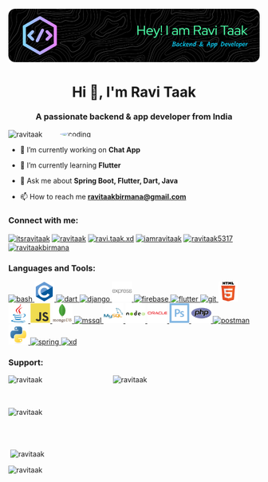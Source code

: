 ![logo](https://github.com/ravitaak/ravitaak/blob/main/Banner.png)
<h1 align="center">Hi 👋, I'm Ravi Taak</h1>
<h3 align="center">A passionate backend & app developer from India</h3>
<img align="right" alt="coding" width="400" src="https://blogger.googleusercontent.com/img/b/R29vZ2xl/AVvXsEgENakgqeh_NCxt5AdJrr0Ocy9cpDM0QqJugJ5JVe9BW-ORBPLjVNwy5GnwLYRDtFTFIyxQ2g6EaRlIPUlREbmGrs1kHcnZktUyOhY5fx6C6_dLVTn4kh0JyGeWaHoI7w8hNAoZ5rm3nEipAwhKZoxtKjhTCaiTAbTMkxCvrFdLNtox3v2TUoqSnWOtrQ/s1600/output-onlinegiftools.gif" style="border-radius:70%">

<p align="left"> <img  src="https://komarev.com/ghpvc/?username=ravitaak&label=Profile%20views&color=0e75b6&style=flat" alt="ravitaak" /> </p>

- 🔭 I’m currently working on **Chat App**

- 🌱 I’m currently learning **Flutter**

- 💬 Ask me about **Spring Boot, Flutter, Dart, Java**

- 📫 How to reach me **ravitaakbirmana@gmail.com**

<h3 align="left">Connect with me:</h3>
<p align="left">
<a href="https://twitter.com/itsravitaak" target="blank"><img align="center" src="https://raw.githubusercontent.com/rahuldkjain/github-profile-readme-generator/master/src/images/icons/Social/twitter.svg" alt="itsravitaak" height="30" width="40" /></a>
<a href="https://linkedin.com/in/ravitaak" target="blank"><img align="center" src="https://raw.githubusercontent.com/rahuldkjain/github-profile-readme-generator/master/src/images/icons/Social/linked-in-alt.svg" alt="ravitaak" height="30" width="40" /></a>
<a href="https://fb.com/ravi.taak.xd" target="blank"><img align="center" src="https://raw.githubusercontent.com/rahuldkjain/github-profile-readme-generator/master/src/images/icons/Social/facebook.svg" alt="ravi.taak.xd" height="30" width="40" /></a>
<a href="https://instagram.com/iamravitaak" target="blank"><img align="center" src="https://raw.githubusercontent.com/rahuldkjain/github-profile-readme-generator/master/src/images/icons/Social/instagram.svg" alt="iamravitaak" height="30" width="40" /></a>
<a href="https://www.youtube.com/c/ravitaak5317" target="blank"><img align="center" src="https://raw.githubusercontent.com/rahuldkjain/github-profile-readme-generator/master/src/images/icons/Social/youtube.svg" alt="ravitaak5317" height="30" width="40" /></a>
<a href="https://www.hackerrank.com/ravitaakbirmana" target="blank"><img align="center" src="https://raw.githubusercontent.com/rahuldkjain/github-profile-readme-generator/master/src/images/icons/Social/hackerrank.svg" alt="ravitaakbirmana" height="30" width="40" /></a>
</p>

<h3 align="left">Languages and Tools:</h3>
<p align="left"> <a href="https://www.gnu.org/software/bash/" target="_blank" rel="noreferrer"> <img src="https://www.vectorlogo.zone/logos/gnu_bash/gnu_bash-icon.svg" alt="bash" width="40" height="40"/> </a> <a href="https://www.cprogramming.com/" target="_blank" rel="noreferrer"> <img src="https://raw.githubusercontent.com/devicons/devicon/master/icons/c/c-original.svg" alt="c" width="40" height="40"/> </a> <a href="https://dart.dev" target="_blank" rel="noreferrer"> <img src="https://www.vectorlogo.zone/logos/dartlang/dartlang-icon.svg" alt="dart" width="40" height="40"/> </a> <a href="https://www.djangoproject.com/" target="_blank" rel="noreferrer"> <img src="https://cdn.worldvectorlogo.com/logos/django.svg" alt="django" width="40" height="40"/> </a> <a href="https://expressjs.com" target="_blank" rel="noreferrer"> <img src="https://raw.githubusercontent.com/devicons/devicon/master/icons/express/express-original-wordmark.svg" alt="express" width="40" height="40"/> </a> <a href="https://firebase.google.com/" target="_blank" rel="noreferrer"> <img src="https://www.vectorlogo.zone/logos/firebase/firebase-icon.svg" alt="firebase" width="40" height="40"/> </a> <a href="https://flutter.dev" target="_blank" rel="noreferrer"> <img src="https://www.vectorlogo.zone/logos/flutterio/flutterio-icon.svg" alt="flutter" width="40" height="40"/> </a> <a href="https://git-scm.com/" target="_blank" rel="noreferrer"> <img src="https://www.vectorlogo.zone/logos/git-scm/git-scm-icon.svg" alt="git" width="40" height="40"/> </a> <a href="https://www.w3.org/html/" target="_blank" rel="noreferrer"> <img src="https://raw.githubusercontent.com/devicons/devicon/master/icons/html5/html5-original-wordmark.svg" alt="html5" width="40" height="40"/> </a> <a href="https://www.java.com" target="_blank" rel="noreferrer"> <img src="https://raw.githubusercontent.com/devicons/devicon/master/icons/java/java-original.svg" alt="java" width="40" height="40"/> </a> <a href="https://developer.mozilla.org/en-US/docs/Web/JavaScript" target="_blank" rel="noreferrer"> <img src="https://raw.githubusercontent.com/devicons/devicon/master/icons/javascript/javascript-original.svg" alt="javascript" width="40" height="40"/> </a> <a href="https://www.mongodb.com/" target="_blank" rel="noreferrer"> <img src="https://raw.githubusercontent.com/devicons/devicon/master/icons/mongodb/mongodb-original-wordmark.svg" alt="mongodb" width="40" height="40"/> </a> <a href="https://www.microsoft.com/en-us/sql-server" target="_blank" rel="noreferrer"> <img src="https://www.svgrepo.com/show/303229/microsoft-sql-server-logo.svg" alt="mssql" width="40" height="40"/> </a> <a href="https://www.mysql.com/" target="_blank" rel="noreferrer"> <img src="https://raw.githubusercontent.com/devicons/devicon/master/icons/mysql/mysql-original-wordmark.svg" alt="mysql" width="40" height="40"/> </a> <a href="https://nodejs.org" target="_blank" rel="noreferrer"> <img src="https://raw.githubusercontent.com/devicons/devicon/master/icons/nodejs/nodejs-original-wordmark.svg" alt="nodejs" width="40" height="40"/> </a> <a href="https://www.oracle.com/" target="_blank" rel="noreferrer"> <img src="https://raw.githubusercontent.com/devicons/devicon/master/icons/oracle/oracle-original.svg" alt="oracle" width="40" height="40"/> </a> <a href="https://www.photoshop.com/en" target="_blank" rel="noreferrer"> <img src="https://raw.githubusercontent.com/devicons/devicon/master/icons/photoshop/photoshop-line.svg" alt="photoshop" width="40" height="40"/> </a> <a href="https://www.php.net" target="_blank" rel="noreferrer"> <img src="https://raw.githubusercontent.com/devicons/devicon/master/icons/php/php-original.svg" alt="php" width="40" height="40"/> </a> <a href="https://postman.com" target="_blank" rel="noreferrer"> <img src="https://www.vectorlogo.zone/logos/getpostman/getpostman-icon.svg" alt="postman" width="40" height="40"/> </a> <a href="https://www.python.org" target="_blank" rel="noreferrer"> <img src="https://raw.githubusercontent.com/devicons/devicon/master/icons/python/python-original.svg" alt="python" width="40" height="40"/> </a> <a href="https://spring.io/" target="_blank" rel="noreferrer"> <img src="https://www.vectorlogo.zone/logos/springio/springio-icon.svg" alt="spring" width="40" height="40"/> </a> <a href="https://www.adobe.com/products/xd.html" target="_blank" rel="noreferrer"> <img src="https://cdn.worldvectorlogo.com/logos/adobe-xd.svg" alt="xd" width="40" height="40"/> </a> </p>

<h3 align="left">Support:</h3>
<p><a href="https://www.buymeacoffee.com/ravitaak"> <img align="left" src="https://cdn.buymeacoffee.com/buttons/v2/default-yellow.png" height="50" width="210" alt="ravitaak" /></a><a href="https://ko-fi.com/ravitaak"> <img align="left" src="https://cdn.ko-fi.com/cdn/kofi3.png?v=3" height="50" width="210" alt="ravitaak" /></a></p><br><br>
<br>
<p><img align="left" src="https://github-readme-stats.vercel.app/api/top-langs?username=ravitaak&show_icons=true&locale=en&layout=compact" alt="ravitaak" /></p>
<br><br><br><br>
<p>&nbsp;<img align="center" src="https://github-readme-stats.vercel.app/api?username=ravitaak&show_icons=true&locale=en" alt="ravitaak" /></p>

<p><img align="center" src="https://github-readme-streak-stats.herokuapp.com/?user=ravitaak&" alt="ravitaak" /></p>

